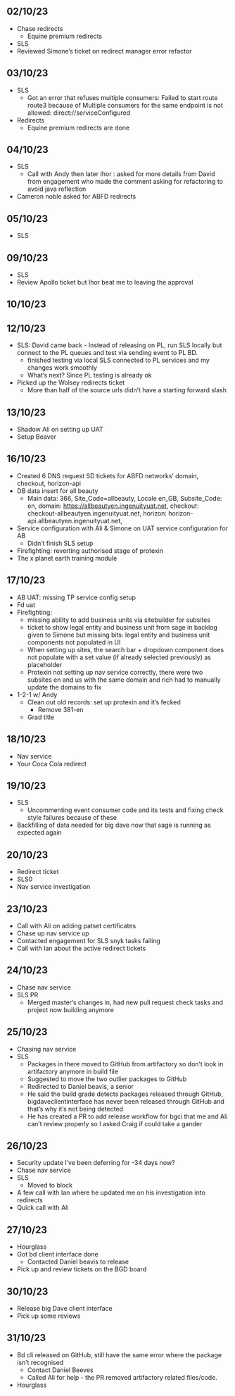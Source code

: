 ## 02/10/23
- Chase redirects
    - Equine premium redirects
- SLS
- Reviewed Simone’s ticket on redirect manager error refactor
## 03/10/23
- SLS
    - Got an error that refuses multiple consumers: Failed to start route route3 because of Multiple consumers for the same endpoint is not allowed: direct://serviceConfigured
- Redirects
    - Equine premium redirects are done
## 04/10/23
- SLS
    - Call with Andy then later Ihor : asked for more details from David from engagement who made the comment asking for refactoring to avoid java reflection
- Cameron noble asked for ABFD redirects
## 05/10/23
- SLS                                 
## 09/10/23
- SLS
- Review Apollo ticket but Ihor beat me to leaving the approval
## 10/10/23
## 12/10/23
- SLS: David came back - Instead of releasing on PL, run SLS locally but connect to the PL queues and test via sending event to PL BD.
    - finished testing via local SLS connected to PL services and my changes work smoothly
    - What’s next? Since PL testing is already ok
- Picked up the Wolsey redirects ticket
    - More than half of the source urls didn’t have a starting forward slash
## 13/10/23
- Shadow Ali on setting up UAT
- Setup Beaver
## 16/10/23
- Created 6 DNS request SD tickets for ABFD networks’ domain, checkout, horizon-api
- DB data insert for all beauty
    - Main data: 366, Site_Code=allbeauty, Locale en_GB, Subsite_Code: en, domain: https://allbeautyen.ingenuityuat.net, checkout: checkout-allbeautyen.ingenuityuat.net, horizon: horizon-api.allbeautyen.ingenuityuat.net, 
- Service configuration with Ali & Simone on UAT service configuration for AB
    - Didn’t finish SLS setup
- Firefighting: reverting authorised stage of protexin
- The x planet earth training module
## 17/10/23
- AB UAT: missing TP service config setup
- Fd uat
- Firefighting:
    - missing ability to add business units via sitebuilder for subsites
    - ticket to show legal entity and business unit from sage in backlog given to Simone but missing bits: legal entity and business unit components not populated in UI
    - When setting up sites, the search bar + dropdown component does not populate with a set value (if already selected previously) as placeholder
    - Protexin not setting up nav service correctly, there were two subsites en and us with the same domain and rich had to manually update the domains to fix
- 1-2-1 w/ Andy
    - Clean out old records: set up protexin and it’s fecked
        - Remove 381-en 
    - Grad title
## 18/10/23
- Nav service
- Your Coca Cola redirect
## 19/10/23
- SLS
    - Uncommenting event consumer code and its tests and fixing check style failures because of these
- Backfilling of data needed for big dave now that sage is running as expected again
## 20/10/23
- Redirect ticket
- SLS0
- Nav service investigation
## 23/10/23
- Call with Ali on adding patset certificates
- Chase up nav service up
- Contacted engagement for SLS snyk tasks failing
- Call with Ian about the active redirect tickets
## 24/10/23
- Chase nav service
- SLS PR
    - Merged master’s changes in, had new pull request check tasks and project now building anymore
## 25/10/23
- Chasing nav service 
- SLS
    - Packages in there moved to GitHub from artifactory so don’t look in artifactory anymore in build file
    - Suggested to move the two outlier packages to GitHub
    - Redirected to Daniel beavis, a senior
    - He said the build grade detects packages released through GitHub, bigdaveclientinterface has never been released through GitHub and that’s why it’s not being detected
    - He has created a PR to add release workflow for bgci that me and Ali can’t review properly so I asked Craig if could take a gander
## 26/10/23
- Security update I’ve been deferring for -34 days now?
- Chase nav service
- SLS
    - Moved to block
- A few call with Ian where he updated me on his investigation into redirects 
- Quick call with Ali
## 27/10/23
- Hourglass
- Got bd client interface done
    - Contacted Daniel beavis to release
- Pick up and review tickets on the BGD board
## 30/10/23
- Release big Dave client interface
- Pick up some reviews
## 31/10/23
- Bd cli released on GitHub, still have the same error where the package isn’t recognised
    - Contact Daniel Beeves
    - Called Ali for help - the PR removed artifactory related files/code.
- Hourglass